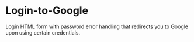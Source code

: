 # Login-to-Google
Login HTML form with password error handling that redirects you to Google upon using certain credentials.
